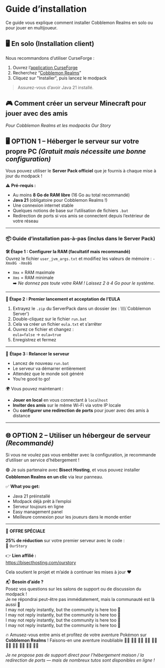 # Guide d’installation

Ce guide vous explique comment installer Cobblemon Realms en solo ou pour jouer en multijoueur.

## 🖥️ En solo (Installation client)

Nous recommandons d’utiliser CurseForge :

1. Ouvrez l’[application CurseForge](https://www.curseforge.com/download/app)
2. Recherchez “[Cobblemon Realms](https://www.curseforge.com/minecraft/modpacks/cobblemon-realms)”
3. Cliquez sur "Installer", puis lancez le modpack

> Assurez-vous d’avoir Java 21 installé.

## 🎮 Comment créer un serveur Minecraft pour jouer avec des amis

_Pour Cobblemon Realms et les modpacks Our Story_

## 🖥️ OPTION 1 – Héberger le serveur sur votre propre PC _(Gratuit mais nécessite une bonne configuration)_

Vous pouvez utiliser le **Server Pack officiel** que je fournis à chaque mise à jour du modpack !

⚠️ **Pré-requis :**

- Au moins **8 Go de RAM libre** (16 Go au total recommandé)
- **Java 21** (obligatoire pour Cobblemon Realms !)
- Une connexion internet stable
- Quelques notions de base sur l’utilisation de fichiers `.bat`
- Redirection de ports si vos amis se connectent depuis l’extérieur de votre réseau

---

### 📦 Guide d’installation pas-à-pas (inclus dans le Server Pack)

**🛠️ Étape 1 : Configurer la RAM (facultatif mais recommandé)**\
Ouvrez le fichier `user_jvm_args.txt` et modifiez les valeurs de mémoire :
`-Xmx8G -Xms8G`

- `Xmx` = RAM maximale
- `Xms` = RAM minimale\
   ➡️ _Ne donnez pas toute votre RAM ! Laissez 2 à 4 Go pour le système._

---

**📜 Étape 2 : Premier lancement et acceptation de l’EULA**

1. Extrayez le `.zip` du ServerPack dans un dossier (ex : \\\\\\\\`Cobblemon Server')
2. Double-cliquez sur le fichier `run.bat`
3. Cela va créer un fichier `eula.txt` et s’arrêter
4. Ouvrez ce fichier et changez :\
   `eula=false` → `eula=true`
5. Enregistrez et fermez

---

🔄 **Étape 3 : Relancer le serveur**

- Lancez de nouveau `run.bat`
- Le serveur va démarrer entièrement
- Attendez que le monde soit généré
- You’re good to go!

🌍 Vous pouvez maintenant :

- **Jouer en local** en vous connectant à `localhost`
- **Inviter des amis** sur le même Wi-Fi via votre IP locale
- Ou **configurer une redirection de ports** pour jouer avec des amis à distance

---

## 🌐 OPTION 2 – Utiliser un hébergeur de serveur _(Recommandé)_

Si vous ne voulez pas vous embêter avec la configuration, je recommande d’utiliser un service d’hébergement !

🟢 Je suis partenaire avec **Bisect Hosting**, et vous pouvez installer **Cobblemon Realms en un clic** via leur panneau.

✅ **What you get:**

- Java 21 préinstallé
- Modpack déjà prêt à l’emploi
- Serveur toujours en ligne
- Easy management panel
- Meilleure connexion pour les joueurs dans le monde entier

---

🎁 **OFFRE SPÉCIALE**

**25% de réduction** sur votre premier serveur avec le code :\
🧡 `OurStory`

👉 **Lien affilié :**\
https://bisecthosting.com/ourstory

Cela soutient le projet et m’aide à continuer les mises à jour ❤️

📬 **Besoin d’aide ?**\
Posez vos questions sur les salons de support ou de discussion du modpack !\
Je ne répondrai peut-être pas immédiatement, mais la communauté est là aussi :speech_balloon:\
I may not reply instantly, but the community is here too :speech_balloon:\
I may not reply instantly, but the community is here too :speech_balloon:\
I may not reply instantly, but the community is here too :speech_balloon:\
I may not reply instantly, but the community is here too :speech_balloon:

🔥 Amusez-vous entre amis et profitez de votre aventure Pokémon sur **Cobblemon Realms** !
Faisons-en une aventure inoubliable 🧭✨ 🧭✨ 🧭✨ 🧭✨ 🧭✨ 🧭✨ 🧭✨ 🧭✨ 🧭✨ 🧭✨

_Je ne propose pas de support direct pour l’hébergement maison / la redirection de ports — mais de nombreux tutos sont disponibles en ligne !_
